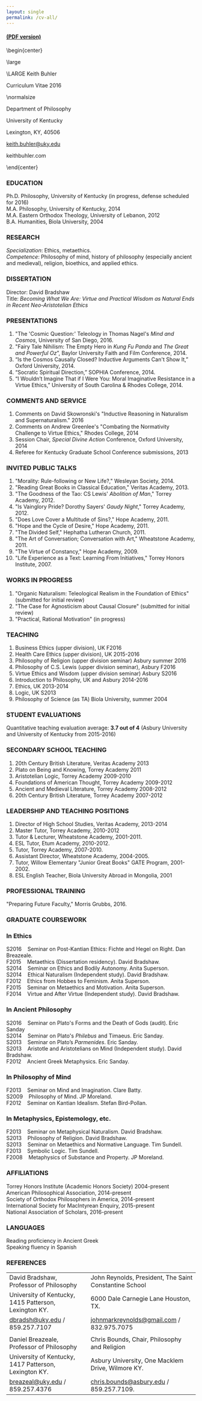 ```yaml
---
layout: single
permalink: /cv-all/
--- 
```


#### [(PDF version)](/Buhler-CV.pdf)

\begin{center}

\large


\LARGE
Keith Buhler


Curriculum Vitae 2016


\normalsize


Department of Philosophy   

University of Kentucky    

Lexington, KY, 40506  

keith.buhler@uky.edu   

keithbuhler.com    


\end{center}



### EDUCATION

Ph.D. Philosophy, University of Kentucky (in progress, defense scheduled for 2016)    
M.A. Philosophy, University of Kentucky, 2014    
M.A. Eastern Orthodox Theology, University of Lebanon, 2012      
B.A. Humanities, Biola University, 2004    


### RESEARCH
*Specialization*: Ethics, metaethics.  
*Competence*:  Philosophy of mind, history of philosophy (especially ancient and medieval), religion, bioethics, and applied ethics.          


### DISSERTATION

Director: David Bradshaw  
Title: *Becoming What We Are: Virtue and Practical Wisdom as Natural Ends in Recent Neo-Aristotelian Ethics* 




### PRESENTATIONS

1. "The 'Cosmic Question:' Teleology in Thomas Nagel's *Mind and Cosmos*, University of San Diego, 2016.
2. "Fairy Tale Nihilism: The Empty Hero in *Kung Fu Panda* and *The Great and Powerful Oz*”, Baylor University Faith and Film Conference, 2014.
3. “Is the Cosmos Causally Closed? Inductive Arguments Can't Show It,” Oxford University, 2014.
4. “Socratic Spiritual Direction,” SOPHIA Conference, 2014.
5. “I Wouldn’t Imagine That if I Were You: Moral Imaginative Resistance in a Virtue Ethics,” University of South Carolina & Rhodes College, 2014.



### COMMENTS AND SERVICE
1. Comments on David Skowronski's "Inductive Reasoning in Naturalism and Supernaturalism." 2016
2. Comments on Andrew Greenlee's "Combating the Normativity Challenge to Virtue Ethics," Rhodes College, 2014
3. Session Chair, *Special Divine Action* Conference, Oxford University, 2014
4. Referee for Kentucky Graduate School Conference submissions, 2013

### INVITED PUBLIC TALKS
1. "Morality: Rule-following or New Life?," Wesleyan Society, 2014.
2. "Reading Great Books in Classical Education," Veritas Academy, 2013.
3. "The Goodness of the Tao: CS Lewis' *Abolition of Man*," Torrey Academy, 2012.
4. "Is Vainglory Pride? Dorothy Sayers' *Gaudy Night*," Torrey Academy, 2012.
5. "Does Love Cover a Multitude of Sins?," Hope Academy, 2011.
6. "Hope and the Cycle of Desire," Hope Academy, 2011.
7. "The Divided Self," Hephatha Lutheran Church, 2011.
8. "The Art of Conversation; Conversation with Art," Wheatstone Academy, 2011.
9. "The Virtue of Constancy," Hope Academy, 2009.
10. "Life Experience as a Text: Learning From Initiatives," Torrey Honors Institute, 2007.



### WORKS IN PROGRESS

1. "Organic Naturalism: Teleological Realism in the Foundation of Ethics" (submitted for initial review)
2. "The Case for Agnosticism about Causal Closure" (submitted for initial review)
4. "Practical, Rational Motivation"  (in progress)



### TEACHING

1. Business Ethics (upper division), UK F2016
2. Health Care Ethics (upper division), UK 2015-2016
3. Philosophy of Religion (upper division seminar) Asbury summer 2016
4. Philosophy of C.S. Lewis  (upper division seminar), Asbury F2016
5. Virtue Ethics and Wisdom   (upper division seminar)  Asbury S2016
6. Introduction to Philosophy,  UK and Asbury 2014-2016
7. Ethics, UK 2013-2014
8. Logic, UK S2013
9. Philosophy of Science (as TA) Biola University, summer 2004


### STUDENT EVALUATIONS

Quantitative teaching evaluation average: **3.7 out of 4** (Asbury University and University of Kentucky from 2015-2016)



### SECONDARY SCHOOL TEACHING

1. 20th Century British Literature, Veritas Academy 2013
2. Plato on Being and Knowing, Torrey Academy 2011
3. Aristotelian Logic, Torrey Academy 2009-2010
4. Foundations of American Thought, Torrey Academy 2009-2012
5. Ancient and Medieval Literature, Torrey Academy 2008-2012
6. 20th Century British Literature, Torrey Academy 2007-2012


### LEADERSHIP AND TEACHING POSITIONS
1. Director of High School Studies, Veritas Academy, 2013-2014
2. Master Tutor, Torrey Academy, 2010-2012
3. Tutor & Lecturer, Wheatstone Academy, 2001-2011.
4.  ESL Tutor, Etum Academy, 2010-2012.
5. Tutor, Torrey Academy, 2007-2010.
6. Assistant Director, Wheatstone Academy, 2004-2005.
7. Tutor, Willow Elementary "Junior Great Books" GATE Program, 2001-2002.
8. ESL English Teacher, Biola University Abroad in Mongolia, 2001    



### PROFESSIONAL TRAINING

"Preparing Future Faculty," Morris Grubbs, 2016.  



### GRADUATE COURSEWORK

### In Ethics

S2016  &nbsp;&nbsp;  Seminar on Post-Kantian Ethics: Fichte and Hegel on Right. Dan Breazeale.  
F2015 &nbsp;&nbsp;  Metaethics (Dissertation residency). David Bradshaw.     
S2014 &nbsp;&nbsp;  Seminar on Ethics and Bodily Autonomy. Anita Superson.  
S2014 &nbsp;&nbsp;  Ethical Naturalism (Independent study). David Bradshaw.      
F2012 &nbsp;&nbsp;  Ethics from Hobbes to Feminism. Anita Superson.   
F2015 &nbsp;&nbsp;  Seminar on Metaethics and Motivation. Anita Superson.  
F2014 &nbsp;&nbsp;  Virtue and After Virtue (Independent study). David Bradshaw.     

### In Ancient Philosophy
S2016 &nbsp;&nbsp;  Seminar on Plato's Forms and the Death of Gods (audit). Eric Sanday  
S2014 &nbsp;&nbsp;  Seminar on Plato's *Philebus* and Timaeus. Eric Sanday.    
S2013 &nbsp;&nbsp;  Seminar on Plato’s *Parmenides*. Eric Sanday.  
S2013 &nbsp;&nbsp;  Aristotle and Aristotelians on Mind (Independent study). David Bradshaw.  
F2012 &nbsp;&nbsp;  Ancient Greek Metaphysics. Eric Sanday.     

### In Philosophy of Mind 
F2013 &nbsp;&nbsp;  Seminar on Mind and Imagination. Clare Batty.   
S2009 &nbsp;&nbsp;  Philosophy of Mind. JP Moreland.  
F2012 &nbsp;&nbsp;  Seminar on Kantian Idealism. Stefan Bird-Pollan.    

### In Metaphysics, Epistemology, etc.
F2013 &nbsp;&nbsp;  Seminar on Metaphysical Naturalism. David Bradshaw.   
S2013 &nbsp;&nbsp;  Philosophy of Religion. David Bradshaw.    
S2013 &nbsp;&nbsp;  Seminar on Metaethics and Normative Language. Tim Sundell.    
F2013 &nbsp;&nbsp;  Symbolic Logic. Tim Sundell.    
F2008 &nbsp;&nbsp;  Metaphysics of Substance and Property. JP Moreland.   





### AFFILIATIONS
Torrey Honors Institute (Academic Honors Society) 2004-present    
American Philosophical Association, 2014-present      
Society of Orthodox Philosophers in America, 2014-present       
International Society for MacIntyrean Enquiry, 2015-present      
National Association of Scholars, 2016-present  



### LANGUAGES
Reading proficiency in Ancient Greek  
Speaking fluency in Spanish  


### REFERENCES


|                                                            |                                                                   |
|-------------------------------------------------------------|--------------------------------------------------------------------|
| David Bradshaw, Professor of Philosophy                     | John Reynolds, President, The Saint Constantine School                             |
| University of Kentucky, 1415 Patterson, Lexington KY.                 | 6000 Dale Carnegie Lane Houston, TX.                       |
|  [dbradsh@uky.edu](emailto:dbradsh@uky.edu) / 859.257.7107   | [johnmarkreynolds@gmail.com](emailto:johnmarkreynolds@gmail.com) / 832.975.7075        |
|                                                             |                                                                    |
| Daniel Breazeale, Professor of Philosophy                    | Chris Bounds, Chair, Philosophy and Religion                      |
| University of Kentucky, 1417 Patterson, Lexington KY.          | Asbury University, One Macklem Drive, Wilmore KY.                 |
| [breazeal@uky.edu](emailto:breazeal@uky.edu) / 859.257.4376 | [chris.bounds@asbury.edu](emailto:chris.bounds@asbury.edu) / 859.257.7109. |


